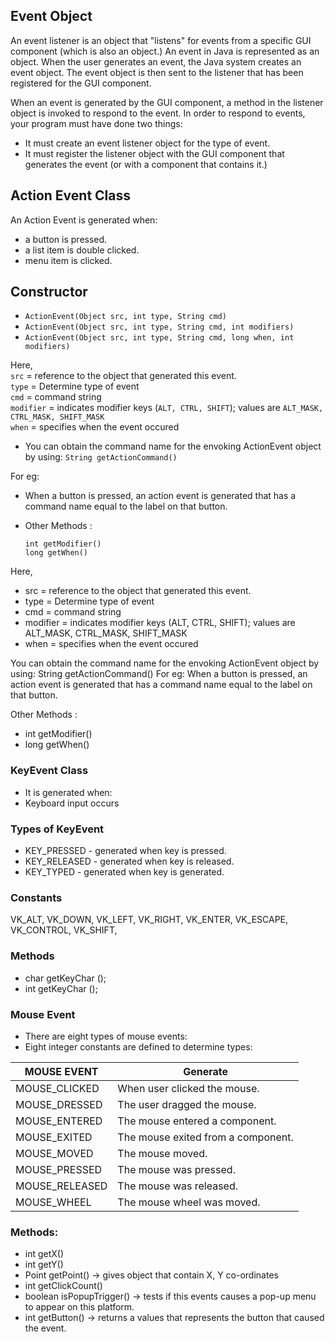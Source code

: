 ## Event Object
An event listener is an object that "listens" for events from a specific GUI component (which is also an object.) An event in Java is represented as an object. When the user generates an event, the Java system creates an event object. The event object is then sent to the listener that has been registered for the GUI component.

When an event is generated by the GUI component, a method in the listener object is invoked to respond to the event. In order to respond to events, your program must have done two things:
* It must create an event listener object for the type of event.
* It must register the listener object with the GUI component that generates the event (or with a component that contains it.)

## Action Event Class
An Action Event is generated when:
* a button is pressed.
* a list item is double clicked.
* menu item is clicked.


## Constructor

- ```ActionEvent(Object src, int type, String cmd)```
- ```ActionEvent(Object src, int type, String cmd, int modifiers)```
- ```ActionEvent(Object src, int type, String cmd, long when, int modifiers)```

Here,   
```src```  = reference to the object that generated this event.  
```type``` = Determine type of event  
```cmd``` = command string  
```modifier``` = indicates modifier keys (```ALT, CTRL, SHIFT```); values are ```ALT_MASK, CTRL_MASK, SHIFT_MASK```  
```when``` = specifies when the event occured

  - You can obtain the command name for the envoking ActionEvent object by using:
        ```String getActionCommand()```

For eg:  
- When a button is pressed, an action event is generated that has a command name equal to the label on that button.
- Other Methods :

    ```int getModifier()```  
    ```long getWhen()```

Here,
* src = reference to the object that generated this event.
* type = Determine type of event
* cmd = command string
* modifier = indicates modifier keys (ALT, CTRL, SHIFT); values are ALT_MASK, CTRL_MASK, SHIFT_MASK
* when = specifies when the event occured

You can obtain the command name for the envoking ActionEvent object by using: String getActionCommand()
For eg:
When a button is pressed, an action event is generated that has a command name equal to the label on that button.

 Other Methods :
* int getModifier()
* long getWhen()

### KeyEvent Class
* It is generated when:
* Keyboard input occurs

### Types of KeyEvent
* KEY_PRESSED - generated when key is pressed.
* KEY_RELEASED - generated when key is released.
* KEY_TYPED - generated when key is generated.

### Constants
VK_ALT, VK_DOWN, VK_LEFT, VK_RIGHT, VK_ENTER, VK_ESCAPE, VK_CONTROL, VK_SHIFT,

### Methods
* char getKeyChar ();
* int getKeyChar ();

### Mouse Event
* There are eight types of mouse events:
* Eight integer constants are defined to determine types:

MOUSE EVENT | Generate
---------- | ----------
MOUSE_CLICKED |	When user clicked the mouse.
MOUSE_DRESSED |	The user dragged the mouse.
MOUSE_ENTERED |	The mouse entered a component.
MOUSE_EXITED | The mouse exited from a component.
MOUSE_MOVED |	The mouse moved.
MOUSE_PRESSED |	The mouse was pressed.
MOUSE_RELEASED | The mouse was released.
MOUSE_WHEEL |	The mouse wheel was moved.

### Methods:
* int getX()
* int getY()
* Point getPoint() -> gives object that contain X, Y co-ordinates
* int getClickCount()
* boolean isPopupTrigger() -> tests if this events causes a pop-up menu to appear on this platform.
* int getButton() -> returns a values that represents the button that caused the event.